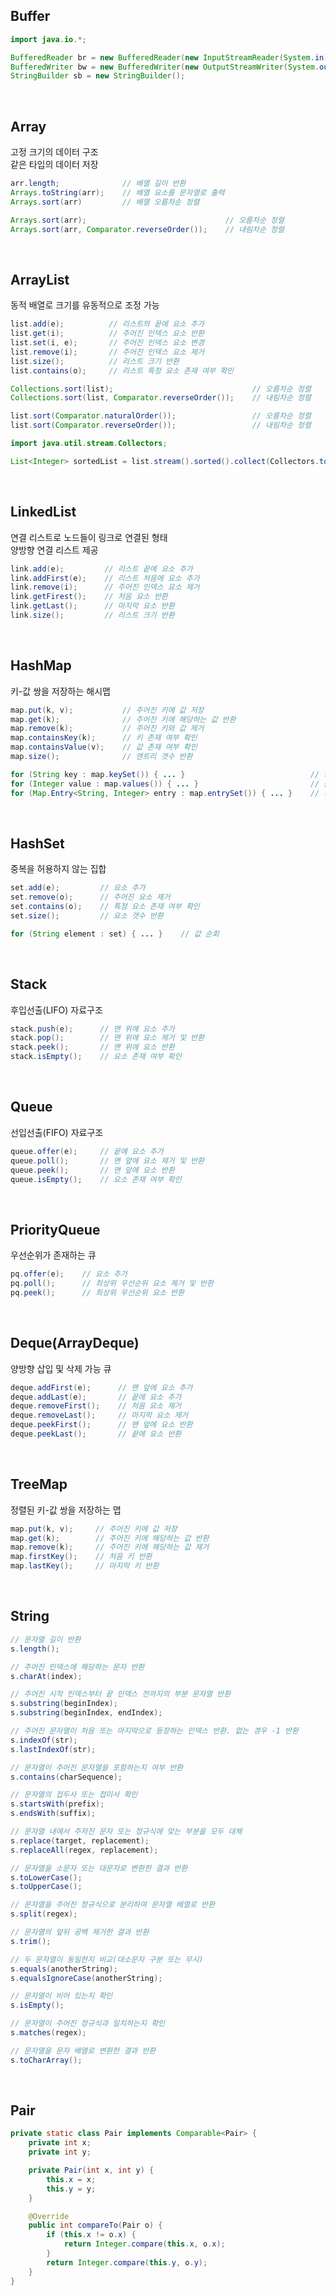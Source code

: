 ## Buffer

````java
import java.io.*;

BufferedReader br = new BufferedReader(new InputStreamReader(System.in));
BufferedWriter bw = new BufferedWriter(new OutputStreamWriter(System.out));
StringBuilder sb = new StringBuilder();
````

<br>

## Array
고정 크기의 데이터 구조  
같은 타입의 데이터 저장

````java
arr.length;              // 배열 길이 반환
Arrays.toString(arr);    // 배열 요소를 문자열로 출력
Arrays.sort(arr)         // 배열 오름차순 정렬
````

````java
Arrays.sort(arr);                               // 오름차순 정렬
Arrays.sort(arr, Comparator.reverseOrder());    // 내림차순 정렬
````

<br>

## ArrayList
동적 배열로 크기를 유동적으로 조정 가능  

````java
list.add(e);          // 리스트의 끝에 요소 추가
list.get(i);          // 주어진 인덱스 요소 반환
list.set(i, e);       // 주어진 인덱스 요소 변경
list.remove(i);       // 주어진 인덱스 요소 제거
list.size();          // 리스트 크기 반환
list.contains(o);     // 리스트 특정 요소 존재 여부 확인
````

````java
Collections.sort(list);                               // 오름차순 정렬
Collections.sort(list, Comparator.reverseOrder());    // 내림차순 정렬

list.sort(Comparator.naturalOrder());                 // 오름차순 정렬
list.sort(Comparator.reverseOrder());                 // 내림차순 정렬
````

````java
import java.util.stream.Collectors;

List<Integer> sortedList = list.stream().sorted().collect(Collectors.toList());    // 스트림 정렬
````

<br>

## LinkedList
연결 리스트로 노드들이 링크로 연결된 형태  
양방향 연결 리스트 제공  

````java
link.add(e);         // 리스트 끝에 요소 추가
link.addFirst(e);    // 리스트 처음에 요소 추가
link.remove(i);      // 주어진 인덱스 요소 제거
link.getFirest();    // 처음 요소 반환
link.getLast();      // 마지막 요소 반환
link.size();         // 리스트 크기 반환
````

<br>

## HashMap
키-값 쌍을 저장하는 해시맵

````java
map.put(k, v);           // 주어진 키에 값 저장
map.get(k);              // 주어진 키에 해당하는 값 반환
map.remove(k);           // 주어진 키와 값 제거
map.containsKey(k);      // 키 존재 여부 확인
map.containsValue(v);    // 값 존재 여부 확인
map.size();              // 엔트리 갯수 반환
````

````java
for (String key : map.keySet()) { ... }                            // 키 순회
for (Integer value : map.values()) { ... }                         // 값 순회
for (Map.Entry<String, Integer> entry : map.entrySet()) { ... }    // 키-값 엔트리 순회
````
<br>

## HashSet
중복을 허용하지 않는 집합  

````java
set.add(e);         // 요소 추가
set.remove(o);      // 주어진 요소 제거
set.contains(o);    // 특정 요소 존재 여부 확인
set.size();         // 요소 갯수 반환
````

````java
for (String element : set) { ... }    // 값 순회
````

<br>

## Stack
후입선출(LIFO) 자료구조  

````java
stack.push(e);      // 맨 위에 요소 추가
stack.pop();        // 맨 위에 요소 제거 및 반환
stack.peek();       // 맨 위에 요소 반환
stack.isEmpty();    // 요소 존재 여부 확인
````

<br>

## Queue
선입선출(FIFO) 자료구조  

````java
queue.offer(e);     // 끝에 요소 추가
queue.poll();       // 맨 앞에 요소 제거 및 반환
queue.peek();       // 맨 앞에 요소 반환
queue.isEmpty();    // 요소 존재 여부 확인
````

<br>

## PriorityQueue
우선순위가 존재하는 큐  

````java
pq.offer(e);    // 요소 추가
pq.poll();      // 최상위 우선순위 요소 제거 및 반환
pq.peek();      // 최상위 우선순위 요소 반환
````

<br>

## Deque(ArrayDeque)
양방향 삽입 및 삭제 가능 큐  

````java
deque.addFirst(e);      // 맨 앞에 요소 추가
deque.addLast(e);       // 끝에 요소 추가
deque.removeFirst();    // 처음 요소 제거
deque.removeLast();     // 마지막 요소 제거
deque.peekFirst();      // 맨 앞에 요소 반환
deque.peekLast();       // 끝에 요소 반환
````

<br>

## TreeMap
정렬된 키-값 쌍을 저장하는 맵

````java
map.put(k, v);     // 주어진 키에 값 저장
map.get(k);        // 주어진 키에 해당하는 값 반환
map.remove(k);     // 주어진 키에 해당하는 값 제거
map.firstKey();    // 처음 키 반환
map.lastKey();     // 마지막 키 반환
````

<br>

## String
````java
// 문자열 길이 반환
s.length();

// 주어진 인덱스에 해당하는 문자 반환
s.charAt(index);

// 주어진 시작 인덱스부터 끝 인덱스 전까지의 부분 문자열 반환
s.substring(beginIndex);
s.substring(beginIndex, endIndex);

// 주어진 문자열이 처음 또는 마지막으로 등장하는 인덱스 반환. 없는 경우 -1 반환
s.indexOf(str);
s.lastIndexOf(str);

// 문자열이 주어진 문자열을 포함하는지 여부 반환
s.contains(charSequence);

// 문자열의 접두사 또는 접미사 확인
s.startsWith(prefix);
s.endsWith(suffix);

// 문자열 내에서 주저진 문자 또는 정규식에 맞는 부분을 모두 대체
s.replace(target, replacement);
s.replaceAll(regex, replacement);

// 문자열을 소문자 또는 대문자로 변환한 결과 반환
s.toLowerCase();
s.toUpperCase();

// 문자열을 주어진 정규식으로 분리하여 문자열 배열로 반환
s.split(regex);

// 문자열의 앞뒤 공백 제거한 결과 반환
s.trim();

// 두 문자열이 동일한지 비교(대소문자 구분 또는 무시)
s.equals(anotherString);
s.equalsIgnoreCase(anotherString);

// 문자열이 비어 있는지 확인
s.isEmpty();

// 문자열이 주어진 정규식과 일치하는지 확인
s.matches(regex);

// 문자열을 문자 배열로 변환한 결과 반환
s.toCharArray();
````

<br>

## Pair

````java
private static class Pair implements Comparable<Pair> {
    private int x;
    private int y;

    private Pair(int x, int y) {
        this.x = x;
        this.y = y;
    }

    @Override
    public int compareTo(Pair o) {
        if (this.x != o.x) {
            return Integer.compare(this.x, o.x);
        }
        return Integer.compare(this.y, o.y);
    }
}
````

<br>
